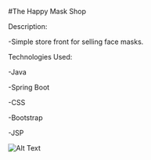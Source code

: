 #The Happy Mask Shop


Description:

-Simple store front for selling face masks.

Technologies Used:

-Java

-Spring Boot

-CSS

-Bootstrap

-JSP

![Alt Text](https://media.giphy.com/media/Q8Ui7u4X1MEjoi9qHP/giphy.gif)
